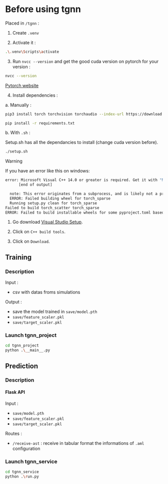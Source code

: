 # Before using tgnn

Placed in `/tgnn` :

1. Create `.venv`

2. Activate it :

```bash
.\.venv\Scripts\activate
```

3. Run `nvcc --version` and get the good cuda version on pytorch for your version :

```bash
nvcc --version
```

[Pytorch website](https://pytorch.org/get-started/locally/)

4. Install dependencies :

a. Manually :

```bash
pip3 install torch torchvision torchaudio --index-url https://download.pytorch.org/whl/cu118
```

```bash
pip install -r requirements.txt
```

b. With `.sh` :

Setup.sh has all the dependancies to install (change cuda version before).

```bash
./setup.sh
```

> [!Warning]
> If you have an error like this on windows:

```sh
error: Microsoft Visual C++ 14.0 or greater is required. Get it with "Microsoft C++ Build Tools": https://visualstudio.microsoft.com/visual-cpp-build-tools/
      [end of output]

  note: This error originates from a subprocess, and is likely not a problem with pip.
  ERROR: Failed building wheel for torch_sparse
  Running setup.py clean for torch_sparse
Failed to build torch_scatter torch_sparse
ERROR: Failed to build installable wheels for some pyproject.toml based projects (torch_scatter, torch_sparse)
```

1. Go download [Visual Studio Setup](https://visualstudio.microsoft.com/visual-cpp-build-tools/).

2. Click on `C++ build tools`.

3. Click on `Download`.

## Training

### Description

Input :

- csv with datas froms simulations

Output :

- save the model trained in `save/model.pth`
- `save/feature_scaler.pkl`
- `save/target_scaler.pkl`

### Launch tgnn_project

```bash
cd tgnn_project
python .\__main__.py
```

## Prediction

### Description

#### Flask API

Input :

- `save/model.pth`
- `save/feature_scaler.pkl`
- `save/target_scaler.pkl`

Routes :

- `/receive-ast` : receive in tabular format the informations of `.aml` configuration

### Launch tgnn_service

```bash
cd tgnn_service
python .\run.py
```
